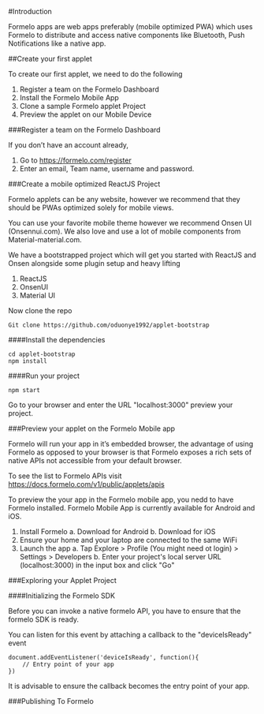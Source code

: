 #Introduction

Formelo apps are web apps preferably (mobile optimized PWA) which uses Formelo to distribute and access native components like Bluetooth, Push Notifications like a native app.

##Create your first applet

To create our first applet, we need to do the following
1. Register a team on the Formelo Dashboard
2. Install the Formelo Mobile App
2. Clone a sample Formelo applet Project
3. Preview the applet on our Mobile Device

###Register a team on the Formelo Dashboard

If you don’t have an account already,

1. Go to https://formelo.com/register
2. Enter an email, Team name,  username and password.

###Create a mobile optimized ReactJS Project

Formelo applets can be any website, however we recommend that they should be PWAs optimized solely for mobile views. 

You can use your favorite mobile theme however we recommend Onsen UI (Onsennui.com). We also love and use a lot of mobile components from Material-material.com.


We have a bootstrapped project which will get you started with ReactJS and Onsen alongside some plugin setup and heavy lifting

1. ReactJS
2. OnsenUI
3. Material UI

Now clone the repo

    Git clone https://github.com/oduonye1992/applet-bootstrap

####Install the dependencies

    cd applet-bootstrap
    npm install

####Run your project

    npm start

Go to your browser and enter the URL "localhost:3000" preview your project.


###Preview your applet on the Formelo Mobile app

Formelo will run your app in it’s embedded browser, the advantage of using Formelo as opposed to your browser is that Formelo exposes a rich sets of native APIs not accessible from your default browser. 

To see the list to Formelo APIs visit https://docs.formelo.com/v1/public/applets/apis
    
To preview the your app in the Formelo mobile app, you nedd to have Formelo installed. Formelo Mobile App is currently available for Android and iOS.

1. Install Formelo
    a. Download for Android
    b. Download for iOS
2. Ensure your home and your laptop are connected to the same WiFi
3. Launch the app
    a. Tap Explore > Profile (You might need ot login) > Settings > Developers
    b. Enter your project's local server URL (localhost:3000) in the input box and click "Go" 
    
###Exploring your Applet Project

####Initializing the Formelo SDK

Before you can invoke a native formelo API, you have to ensure that the formelo SDK is ready.

You can listen for this event by attaching a callback to the "deviceIsReady" event

    document.addEventListener('deviceIsReady', function(){
        // Entry point of your app
    })
    
It is advisable to ensure the callback becomes the entry point of your app. 

###Publishing To Formelo

